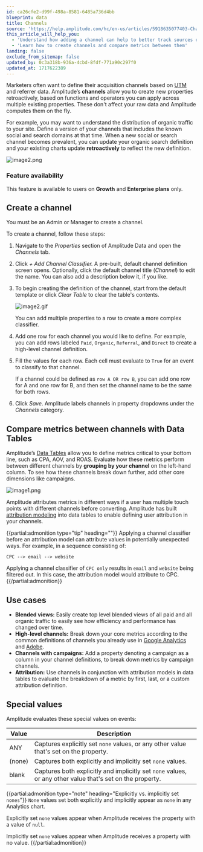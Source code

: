 ```yaml
---
id: ca26cfe2-d99f-498a-8581-6485a736d4bb
blueprint: data
title: Channels
source: 'https://help.amplitude.com/hc/en-us/articles/5918635077403-Channels'
this_article_will_help_you:
  - 'Understand how adding a channel can help to better track sources of site traffic'
  - 'Learn how to create channels and compare metrics between them'
landing: false
exclude_from_sitemap: false
updated_by: 0c3a318b-936a-4cbd-8fdf-771a90c297f0
updated_at: 1717622389
---
```

Marketers often want to define their acquisition channels based on [UTM](/docs/get-started/analyze-acquisition-channels) and referrer data. Amplitude’s **channels** allow you to create new properties retroactively, based on functions and operators you can apply across multiple existing properties. These don't affect your raw data and Amplitude computes them on the fly.

For example, you may want to understand the distribution of organic traffic to your site. Define a version of your channels that includes the known social and search domains at that time. When a new social or search channel becomes prevalent, you can update your organic search definition and your existing charts update **retroactively** to reflect the new definition.

![image2.png](/docs/output/img/data/image2-png.png)

### Feature availability

This feature is available to users on **Growth** and **Enterprise plans** only.

## Create a channel

You must be an Admin or Manager to create a channel.

To create a channel, follow these steps:

1. Navigate to the *Properties* section of Amplitude Data and open the *Channels* tab.
2. Click *+ Add Channel Classifier.* A pre-built, default channel definition screen opens. Optionally, click the default channel title (*Channel*) to edit the name. You can also add a description below it, if you like.
3. To begin creating the definition of the channel, start from the default template or click *Clear Table* to clear the table's contents.  
  
    ![image2.gif](/docs/output/img/data/image2-gif.gif)  
      
    You can add multiple properties to a row to create a more complex classifier.

4. Add one row for each channel you would like to define. For example, you can add rows labeled `Paid`, `Organic`, `Referral`, and `Direct` to create a high-level channel definition.
5. Fill the values for each row. Each cell must evaluate to `True` for an event to classify to that channel.

    If a channel could be defined as `row A OR row B`, you can add one row for A and one row for B, and then set the channel name to be the same for both rows.

6. Click *Save*. Amplitude labels channels in property dropdowns under the *Channels* category.

## Compare metrics between channels with Data Tables

Amplitude’s [Data Tables](/docs/analytics/charts/data-tables/data-tables-multi-dimensional-analysis) allow you to define metrics critical to your bottom line, such as CPA, AOV, and ROAS. Evaluate how these metrics perform between different channels by **grouping by your channel** on the left-hand column. To see how these channels break down further, add other core dimensions like campaigns.

![image1.png](/docs/output/img/data/image1-png.png)

Amplitude attributes metrics in different ways if a user has multiple touch points with different channels before converting. Amplitude has built [attribution modeling](/docs/analytics/charts/data-tables/data-tables-attribute-credit) into data tables to enable defining user attribution in your channels.

{{partial:admonition type="tip" heading=""}}
Applying a channel classifier before an attribution model can attribute values in potentially unexpected ways. For example, in a sequence consisting of:  
  
`CPC --> email --> website`  
  
Applying a channel classifier of `CPC only` results in `email` and `website` being filtered out. In this case, the attribution model would attribute to CPC.
{{/partial:admonition}}

## Use cases

* **Blended views:** Easily create top level blended views of all paid and all organic traffic to easily see how efficiency and performance has changed over time.
* **High-level channels:** Break down your core metrics according to the common definitions of channels you already use in [Google Analytics](https://support.google.com/analytics/answer/6010097?hl=en#zippy=%2Cin-this-article) and [Adobe](https://experienceleague.adobe.com/docs/analytics/components/marketing-channels/c-getting-started-mchannel.html?lang=en).
* **Channels with campaigns:** Add a property denoting a campaign as a column in your channel definitions, to break down metrics by campaign channels.
* **Attribution:** Use channels in conjunction with attribution models in data tables to evaluate the breakdown of a metric by first, last, or a custom attribution definition.

## Special values

Amplitude evaluates these special values on events:

| **Value** | **Description**                                                                                           |
| --------- | --------------------------------------------------------------------------------------------------------- |
| ANY       | Captures explicitly set `none` values, or any other value that's set on the property.                     |
| (none)    | Captures both explicitly and implicitly set `none` values.                                                |
| blank     | Captures both explicitly and implicitly set `none` values, or any other value that's set on the property. |

{{partial:admonition type="note" heading="Explicitly vs. implicitly set `nones`"}}
`None` values set both explicitly and implicitly appear as `none` in any Analytics chart. 

Explicitly set `none` values appear when Amplitude receives the property with a value of `null`.

Implicitly set `none` values appear when Amplitude receives a property with no value.
{{/partial:admonition}}